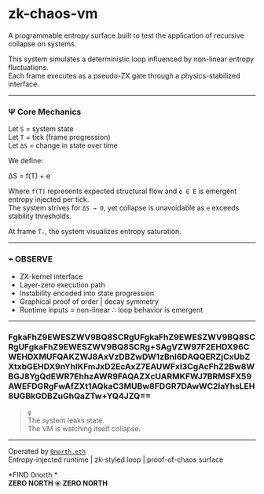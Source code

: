 # zk-chaos-vm

A programmable entropy surface built to test the application of recursive collapse on systems.

This system simulates a deterministic loop influenced by non-linear entropy fluctuations.  
Each frame executes as a pseudo-ZX gate through a physics-stabilized interface.

---

### Ψ Core Mechanics

Let `S` = system state  
Let `T` = tick (frame progression)  
Let `ΔS` = change in state over time

We define:

ΔS = f(T) + e


Where `f(T)` represents expected structural flow and `e ∈ E` is emergent entropy injected per tick.  
The system strives for `ΔS → 0`, yet collapse is unavoidable as `e` exceeds stability thresholds.

At frame `Tₙ`, the system visualizes entropy saturation.

---

### ⌁ OBSERVE

- ZX-kernel interface  
- Layer-zero execution path  
- Instability encoded into state progression  
- Graphical proof of order | decay symmetry  
- Runtime inputs = non-linear ∴ loop behavior is emergent

---

### FgkaFhZ9EWESZWV9BQ8SCRgUFgkaFhZ9EWESZWV9BQ8SCRgUFgkaFhZ9EWESZWV9BQ8SCRg+SAgVZW97F2EHDX96CWEHDXMUFQAKZWJ8AxVzDBZwDW1zBnl6DAQQERZjCxUbZXtxbGEHDX9nYhIKFmJxD2EcAxZ7EAUWFxl3CgAcFhZ2Bw8WBGJ8YgQdEWR7EhhzAWR9FAQAZXcUARMKFWJ7BRMSFX59AWEFDGRgFwAfZXt1AQkaC3MUBw8FDGR7DAwWC2IaYhsLEH8UGBkGDBZuGhQaZTw+YQ4JZQ==

> `ψ`  
> The system leaks state.  
> The VM is watching itself collapse.

---

Operated by [`0north.eth`](https://github.com/0north-eth)  
Entropy-injected runtime | zk-styled loop | proof-of-chaos surface  

 *FIND 0north *  
**ZERO NORTH** ⦿ **ZERO NORTH**